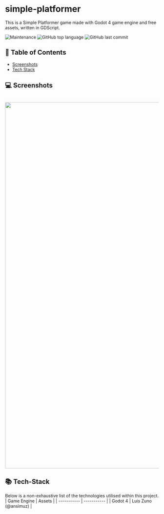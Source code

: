 # simple-platformer

This is a Simple Platformer game made with Godot 4 game engine and free assets, written in GDScript.

![Maintenance](https://img.shields.io/maintenance/yes/2023)
![GitHub top language](https://img.shields.io/github/languages/top/m-foskett/simple-platformer)
![GitHub last commit](https://img.shields.io/github/last-commit/m-foskett/simple-platformer)

## :scroll: Table of Contents

- [Screenshots](#computer-screenshots)
- [Tech Stack](#books-tech-stack)

## :computer: Screenshots

<div style="display: inline_block" align="center"><br>
 <img align="center" alt="Game Demo"  width="1200" src="/screenshots/game_demo.gif">
</div>

## :books: Tech-Stack

Below is a non-exhaustive list of the technologies utilised within this project.
| Game Engine | Assets |
| ----------- | ----------- |
| Godot 4 | Luis Zuno (@ansimuz) |
